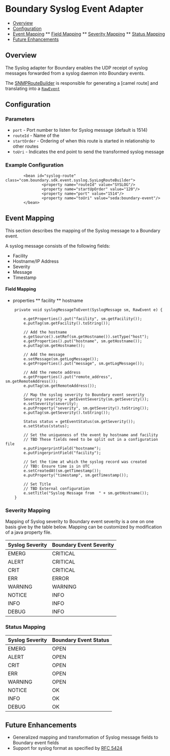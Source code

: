 Boundary Syslog Event Adapter
=============================

* [Overview](#overview)
* [Configuration](#configuration)
* [Event Mapping](#event-mapping)
** [Field Mapping](#field-mapping)
** [Severity Mapping](#severity-mapping)
** [Status Mapping](#status-mapping)
* [Future Enhancements](#future-enhancements)

Overview
--------
The Syslog adapter for Boundary enables the UDP receipt of syslog messages forwarded from a syslog daemon into Boundary events.


The [SNMPRouteBuilder](http://www.google.com) is responsible for generating a [camel route] and translating into a [`RawEvent`](https://app.boundary.com/docs/events_api#RawEvent)

Configuration
------------

### Parameters

* `port` - Port number to listen for Syslog message (default is 1514)
* `routeId` - Name of the
* `startOrder` - Ordering of when this route is started in relationship to other routes
* `toUri` - Indicates the end point to send the transformed syslog message

### Example Configuration
```
        <bean id="syslog-route" class="com.boundary.sdk.event.syslog.SysLogRouteBuilder">
                <property name="routeId" value="SYSLOG"/>
                <property name="startUpOrder" value="120"/>
                <property name="port" value="1514"/>
                <property name="toUri" value="seda:boundary-event"/>
        </bean>

```

Event Mapping
----------------------------------------
This section describes the mapping of the Syslog message to a Boundary event.

A syslog message consists of the following fields:

* Facility
* Hostname/IP Address
* Severity
* Message
* Timestamp

#### Field Mapping

* properties
** facility
** hostname

```
	private void syslogMessageToEvent(SyslogMessage sm, RawEvent e) {

		e.getProperties().put("facility", sm.getFacility());
		e.putTag(sm.getFacility().toString());
		
		// Add the hostname
		e.getSource().setRef(sm.getHostname()).setType("host");
		e.getProperties().put("hostname", sm.getHostname());
		e.putTag(sm.getHostname());
		
		// Add the message
		e.setMessage(sm.getLogMessage());
		e.getProperties().put("message", sm.getLogMessage());
		
		// Add the remote address
		e.getProperties().put("remote_address", sm.getRemoteAddress());
		e.putTag(sm.getRemoteAddress());
		
		// Map the syslog severity to Boundary event severity
		Severity severity = getEventSeverity(sm.getSeverity());
		e.setSeverity(severity);
		e.putProperty("severity", sm.getSeverity().toString());
		e.putTag(sm.getSeverity().toString());
		
		Status status = getEventStatus(sm.getSeverity());
		e.setStatus(status);
		
		// Set the uniqueness of the event by hostname and facility
		// TBD These fields need to be split out in a configuration file
		e.putFingerprintField("hostname");
		e.putFingerprintField("facility");
		
		// Set the time at which the syslog record was created
		// TBD: Ensure time is in UTC
		e.setCreatedAt(sm.getTimestamp());
		e.putProperty("timestamp", sm.getTimestamp());

		// Set Title
		// TBD External configuration
		e.setTitle("Syslog Message from  " + sm.getHostname());
	}
```
### Severity Mapping
Mapping of Syslog severity to Boundary event severity is a one on one
basis give by the table below. Mapping can be customized by modification of a
java property file.

|Syslog Severity|Boundary Event Severity|
|---------------|-----------------------|
|EMERG          |CRITICAL               |
|ALERT          |CRITICAL               |
|CRIT           |CRITICAL               |
|ERR            |ERROR                  |
|WARNING        |WARNING                |
|NOTICE         |INFO                   |
|INFO           |INFO                   |
|DEBUG          |INFO                   |

### Status Mapping

|Syslog Severity|Boundary Event Status|
|---------------|---------------------|
|EMERG          |OPEN                 |
|ALERT          |OPEN                 |
|CRIT           |OPEN                 |
|ERR            |OPEN                 |
|WARNING        |OPEN                 |
|NOTICE         |OK                   |
|INFO           |OK                   |
|DEBUG          |OK                   |

Future Enhancements
-------------------
* Generalized mapping and transformation of Syslog message fields to Boundary event fields
* Support for syslog format as specified by [RFC 5424](http://tools.ietf.org/html/rfc5424)


